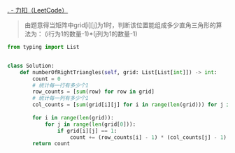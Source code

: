 [. - 力扣（LeetCode）](https://leetcode.cn/problems/right-triangles/description/)
> 由题意得当矩阵中grid\[i\]\[j\]为1时，判断该位置能组成多少直角三角形的算法为：
> (i行为1的数量-1)\*(j列为1的数量-1)


```python
from typing import List


class Solution:
	def numberOfRightTriangles(self, grid: List[List[int]]) -> int:
		count = 0
		# 统计每一行有多少个1
		row_counts = [sum(row) for row in grid]
		# 统计每一列有多少个1
		col_counts = [sum(grid[i][j] for i in range(len(grid))) for j in range(len(grid[0]))]
		
		for i in range(len(grid)):
			for j in range(len(grid[0])):
				if grid[i][j] == 1:
					count += (row_counts[i] - 1) * (col_counts[j] - 1)
		return count

```

